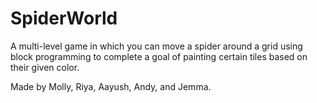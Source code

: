 # SpiderWorld
A multi-level game in which you can move a spider around a grid using block programming to complete a goal of painting certain tiles based on their given color.

Made by Molly, Riya, Aayush, Andy, and Jemma.
